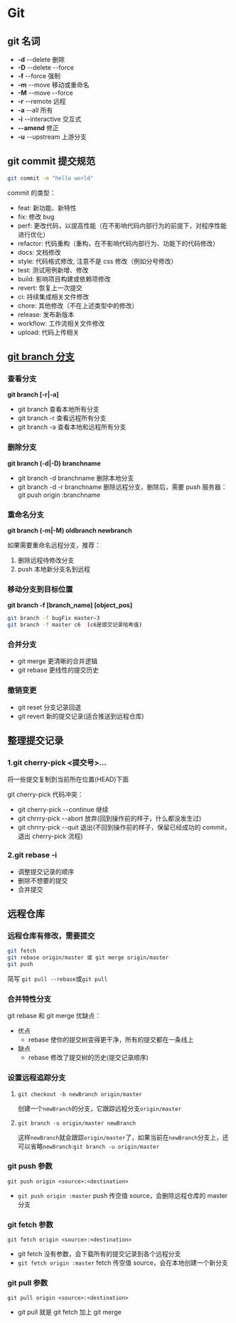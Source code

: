 # Git

## git 名词

- **-d** --delete 删除
- **-D** --delete --force
- **-f** --force 强制
- **-m** --move 移动或重命名
- **-M** --move --force
- **-r** --remote 远程
- **-a** --all 所有
- **-i** --interactive 交互式
- **--amend** 修正
- **-u** --upstream 上游分支

## git commit 提交规范

```bash
git commit -m "hello world"
```

commit 的类型：

- feat: 新功能、新特性
- fix: 修改 bug
- perf: 更改代码，以提高性能（在不影响代码内部行为的前提下，对程序性能进行优化）
- refactor: 代码重构（重构，在不影响代码内部行为、功能下的代码修改）
- docs: 文档修改
- style: 代码格式修改, 注意不是 css 修改（例如分号修改）
- test: 测试用例新增、修改
- build: 影响项目构建或依赖项修改
- revert: 恢复上一次提交
- ci: 持续集成相关文件修改
- chore: 其他修改（不在上述类型中的修改）
- release: 发布新版本
- workflow: 工作流相关文件修改
- upload: 代码上传相关

## [git branch 分支](https://oschina.gitee.io/learn-git-branching/)

### 查看分支

**git branch [-r|-a]**

- git branch 查看本地所有分支
- git branch -r 查看远程所有分支
- git branch -a 查看本地和远程所有分支

### 删除分支

**git branch (-d|-D) branchname**

- git branch -d branchname 删除本地分支
- git branch -d -r branchname 删除远程分支，删除后，需要 push 服务器：git push origin :branchname

### 重命名分支

**git branch (-m|-M) oldbranch newbranch**

如果需要重命名远程分支，推荐：

1. 删除远程待修改分支
2. push 本地新分支名到远程

### 移动分支到目标位置

**git branch -f [branch_name] [object_pos]**

```bash
git branch -f bugFix master~3
git branch -f master c6  (c6是提交记录哈希值)
```

### 合并分支

- git merge 更清晰的合并逻辑
- git rebase 更线性的提交历史

### 撤销变更

- git reset 分支记录回退
- git revert 新的提交记录(适合推送到远程仓库)

## 整理提交记录

### 1.git cherry-pick <提交号>...

将一些提交复制到当前所在位置(HEAD)下面

git cherry-pick 代码冲突：

- git cherry-pick --continue 继续
- git chrrry-pick --abort 放弃(回到操作前的样子，什么都没发生过)
- git chrrry-pick --quit 退出(不回到操作前的样子，保留已经成功的 commit，退出 cherry-pick 流程)

### 2.git rebase -i

- 调整提交记录的顺序
- 删除不想要的提交
- 合并提交

## 远程仓库

### 远程仓库有修改，需要提交

```bash
git fetch
git rebase origin/master 或 git merge origin/master
git push
```

简写
`git pull --rebase`或`git pull`

### 合并特性分支

git rebase 和 git merge 优缺点：

- 优点
  - rebase 使你的提交树变得更干净，所有的提交都在一条线上
- 缺点
  - rebase 修改了提交树的历史(提交记录顺序)

### 设置远程追踪分支

1. `git checkout -b newBranch origin/master`

   创建一个`newBranch`的分支，它跟踪远程分支`origin/master`

2. `git branch -u origin/master newBranch`

   这样`newBranch`就会跟踪`origin/master`了，如果当前在`newBranch`分支上，还可以省略`newBranch`:`git branch -u origin/master`

### git push 参数

`git push origin <source>:<destination>`

- `git push origin :master` push 传空值 source，会删除远程仓库的 master 分支

### git fetch 参数

`git fetch origin <source>:<destination>`

- git fetch 没有参数，会下载所有的提交记录到各个远程分支
- `git fetch origin :master` fetch 传空值 source，会在本地创建一个新分支

### git pull 参数

`git pull origin <source>:<destination>`

- git pull 就是 git fetch 加上 git merge
